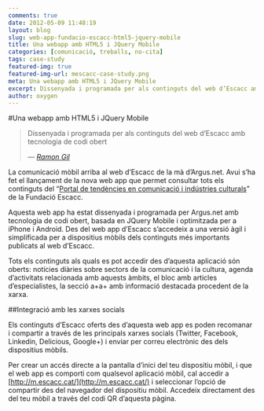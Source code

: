 ```yaml
---
comments: true
date: 2012-05-09 11:48:19
layout: blog
slug: web-app-fundacio-escacc-html5-jquery-mobile
title: Una webapp amb HTML5 i JQuery Mobile
categories: [comunicació, treballs, no-cita]
tags: case-study
featured-img: true
featured-img-url: mescacc-case-study.png
meta: Una webapp amb HTML5 i JQuery Mobile
excerpt: Dissenyada i programada per als continguts del web d’Escacc amb tecnologia de codi obert.
author: oxygen
---
```


#Una webapp amb HTML5 i JQuery Mobile

<blockquote>
	<p>Dissenyada i programada per als continguts del web d’Escacc amb tecnologia de codi obert</p>
	<footer>
		&mdash; <cite><a href="{{ page.url }}" title="{{ page.title }}">Ramon Gil</a></cite>
	</footer>
</blockquote>

La comunicació mòbil arriba al web d’Escacc de la mà d’Argus.net. Avui s’ha fet el llançament de la nova web app que permet consultar tots els continguts del “[Portal de tendències en comunicació i indústries culturals](http://www.escacc.cat/ "Portal d'Escacc")” de la Fundació Escacc.

Aquesta web app ha estat dissenyada i programada per Argus.net amb tecnologia de codi obert, basada en JQuery Mobile i optimitzada per a iPhone i Android. Des del web app d’Escacc s’accedeix a una versió àgil i simplificada per a dispositius mòbils dels continguts més importants publicats al web d’Escacc.

Tots els continguts als quals es pot accedir des d’aquesta aplicació són oberts: notícies diàries sobre sectors de la comunicació i la cultura, agenda d’activitats relacionada amb aquests àmbits, el bloc amb articles d’especialistes, la secció a+a+ amb informació destacada procedent de la xarxa.

##Integració amb les xarxes socials

Els continguts d’Escacc oferts des d’aquesta web app es poden recomanar i compartir a través de les principals xarxes socials (Twitter, Facebook, Linkedin, Delicious, Google+) i enviar per correu electrònic des dels dispositius mòbils.

Per crear un accés directe a la pantalla d’inici del teu dispositiu mòbil, i que el web app es comporti com qualsevol aplicació mòbil, cal accedir a [http://m.escacc.cat/](http://m.escacc.cat/) i seleccionar l’opció de compartir des del navegador del dispositiu mòbil. Accedeix directament des del teu mòbil a través del codi QR d’aquesta pàgina.